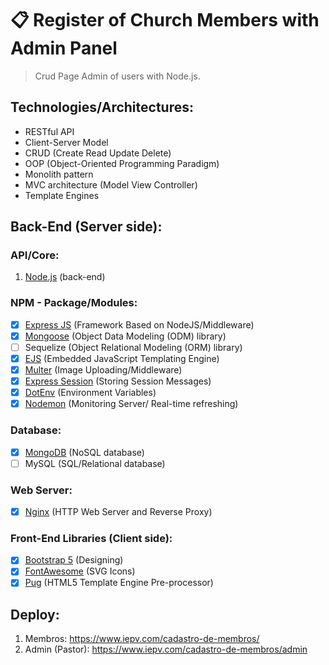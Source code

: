 # 📋 Register of Church Members with Admin Panel
> Crud Page Admin of users with Node.js.

## Technologies/Architectures:
- RESTful API
- Client-Server Model
- CRUD (Create Read Update Delete)
- OOP (Object-Oriented Programming Paradigm)
- Monolith pattern
- MVC architecture (Model View Controller)
- Template Engines

## Back-End (Server side):

### API/Core:
1. <a href="https://nodejs.org/">Node.js</a> (back-end)

### NPM - Package/Modules:
- [x] <a href="https://www.npmjs.com/package/express">Express JS</a> (Framework Based on NodeJS/Middleware)
- [x] <a href="https://www.npmjs.com/package/mongoose">Mongoose</a> (Object Data Modeling (ODM) library)
- [ ] Sequelize (Object Relational Modeling (ORM) library)
- [x] <a href="https://www.npmjs.com/package/ejs">EJS</a> (Embedded JavaScript Templating Engine)
- [x] <a href="https://www.npmjs.com/package/multer">Multer</a> (Image Uploading/Middleware)
- [x] <a href="https://www.npmjs.com/package/express-session">Express Session</a> (Storing Session Messages)
- [x] <a href="https://www.npmjs.com/package/dotenv">DotEnv</a> (Environment Variables)
- [x] <a href="https://www.npmjs.com/package/nodemon">Nodemon</a> (Monitoring Server/ Real-time refreshing)

### Database:
- [x] <a href="https://www.mongodb.com/">MongoDB</a> (NoSQL database)
- [ ] MySQL (SQL/Relational database)

### Web Server:
- [x] <a href="https://www.nginx.com/">Nginx</a> (HTTP Web Server and Reverse Proxy)

### Front-End Libraries (Client side):
- [x] <a href="https://getbootstrap.com/">Bootstrap 5</a> (Designing)
- [x] <a href="https://fontawesome.com/">FontAwesome</a> (SVG Icons)
- [x] <a href="https://pugjs.org/api/getting-started.html">Pug</a> (HTML5 Template Engine Pre-processor)

## Deploy:
1. Membros: https://www.iepv.com/cadastro-de-membros/
2. Admin (Pastor): https://www.iepv.com/cadastro-de-membros/admin
